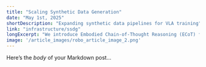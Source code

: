 ```yaml
---
title: "Scaling Synthetic Data Generation"
date: "May 1st, 2025"
shortDescription: "Expanding synthetic data pipelines for VLA training"
link: "infrastructure/ssdg"
longExcerpt: "We introduce Embodied Chain-of-Thought Reasoning (ECoT) for VLAs, in which we train VLAs to perform multiple steps of reasoning about plans, sub-tasks, motions, and visually grounded features like object bounding boxes and end effector positions, before predicting the robot action. We design a scalable pipeline for generating synthetic training data for ECoT on large robot datasets."
image: '/article_images/robo_article_image_2.png'
---
```


Here’s the _body_ of your Markdown post…